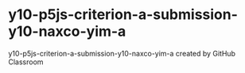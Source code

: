 # y10-p5js-criterion-a-submission-y10-naxco-yim-a
y10-p5js-criterion-a-submission-y10-naxco-yim-a created by GitHub Classroom
